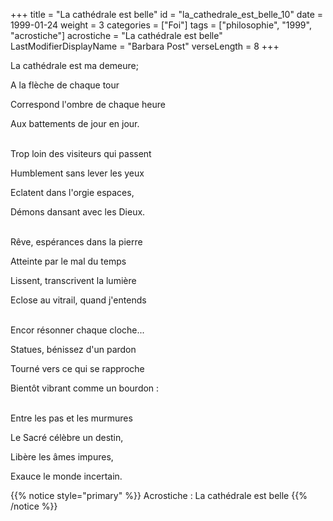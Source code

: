 +++
title = "La cathédrale est belle"
id = "la_cathedrale_est_belle_10"
date = 1999-01-24
weight = 3
categories = ["Foi"]
tags = ["philosophie", "1999", "acrostiche"]
acrostiche = "La cathédrale est belle"
LastModifierDisplayName = "Barbara Post"
verseLength = 8
+++

La cathédrale est ma demeure;

A la flèche de chaque tour

Correspond l'ombre de chaque heure

Aux battements de jour en jour.

 \
Trop loin des visiteurs qui passent

Humblement sans lever les yeux

Eclatent dans l'orgie espaces,

Démons dansant avec les Dieux.

 \
Rêve, espérances dans la pierre

Atteinte par le mal du temps

Lissent, transcrivent la lumière

Eclose au vitrail, quand j'entends

 \
Encor résonner chaque cloche...

Statues, bénissez d'un pardon

Tourné vers ce qui se rapproche

Bientôt vibrant comme un bourdon :

 \
Entre les pas et les murmures

Le Sacré célèbre un destin,

Libère les âmes impures,

Exauce le monde incertain.

{{% notice style="primary" %}}
Acrostiche : La cathédrale est belle
{{% /notice %}}
